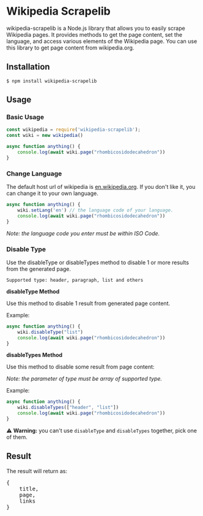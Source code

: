 # Wikipedia Scrapelib
wikipedia-scrapelib is a Node.js library that allows you to easily scrape Wikipedia pages. It provides methods to get the page content, set the language, and access various elements of the Wikipedia page. You can use this library to get page content from wikipedia.org.

## Installation
```shellscript
$ npm install wikipedia-scrapelib
```

## Usage
<h3>Basic Usage</h3>

```js
const wikipedia = require('wikipedia-scrapelib');
const wiki = new wikipedia()

async function anything() {
    console.log(await wiki.page("rhombicosidodecahedron"))
}
```

<h3>Change Language</h3>

The default host url of wikipedia is [en.wikipedia.org](en.wikipedia.org). If you don't like it, you can change it to your own language.

```js
async function anything() {
    wiki.setLang('en') // the language code of your language.
    console.log(await wiki.page("rhombicosidodecahedron"))
}
```
_Note: the language code you enter must be within ISO Code._

<h3>Disable Type</h3>

Use the disableType or disableTypes method to disable 1 or more results from the generated page.

```Supported type: header, paragraph, list and others```

**disableType Method**

Use this method to disable 1 result from generated page content.

Example:
```js
async function anything() {
    wiki.disableType("list")
    console.log(await wiki.page("rhombicosidodecahedron"))
}
```

<b>disableTypes Method</b>

Use this method to disable some result from page content:

<i>Note: the parameter of type must be array of supported type.</i>

Example:
```js
async function anything() {
    wiki.disableTypes(["header", "list"])
    console.log(await wiki.page("rhombicosidodecahedron"))
}
```

⚠️ <b>Warning:</b> you can't use <code>disableType</code> and <code>disableTypes</code> together, pick one of them.

## Result
The result will return as:

<pre>{
    title,
    page,
    links    
}</pre>